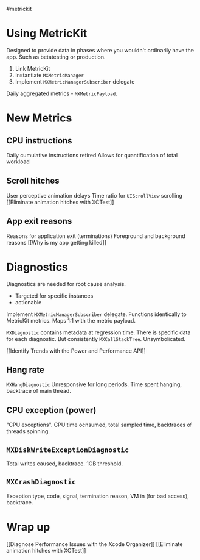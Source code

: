 #metrickit

# Using MetricKit
Designed to provide data in phases where you wouldn't ordinarily have the app.  Such as betatesting or production.

1.  Link MetricKit
2.  Instantiate `MXMetricManager`
3.  Implement `MXMetricManagerSubscriber` delegate

Daily aggregated metrics - `MXMetricPayload`.  

# New Metrics
## CPU instructions
Daily cumulative instructions retired
Allows for quantification of total workload

## Scroll hitches
User perceptive animation delays
Time ratio for `UIScrollView` scrolling
[[Eliminate animation hitches with XCTest]]

## App exit reasons
Reasons for application exit (terminations)
Foreground and background reasons
[[Why is my app getting killed]]

# Diagnostics
Diagnostics are needed for root cause analysis.
* Targeted for specific instances
* actionable

Implement `MXMetricManagerSubscriber` delegate.  Functions identically to MetricKit metrics.  Maps 1:1 with the metric payload.

`MXDiagnostic` contains metadata at regression time.  There is specific data for each diagnostic.  But consistently `MXCallStackTree`.  Unsymbolicated.

[[Identify Trends with the Power and Performance API]]

## Hang rate
`MXHangDiagnostic`  Unresponsive for long periods.  Time spent hanging, backtrace of main thread.

## CPU exception (power)
"CPU exceptions".  CPU time ocnsumed, total sampled time, backtraces of threads spinning.

## `MXDiskWriteExceptionDiagnostic`
Total writes caused, backtrace.  1GB threshold.

## `MXCrashDiagnostic`
Exception type, code, signal, termination reason, VM in (for bad access), backtrace.


# Wrap up
[[Diagnose Performance Issues with the Xcode Organizer]]
[[Eliminate animation hitches with XCTest]]